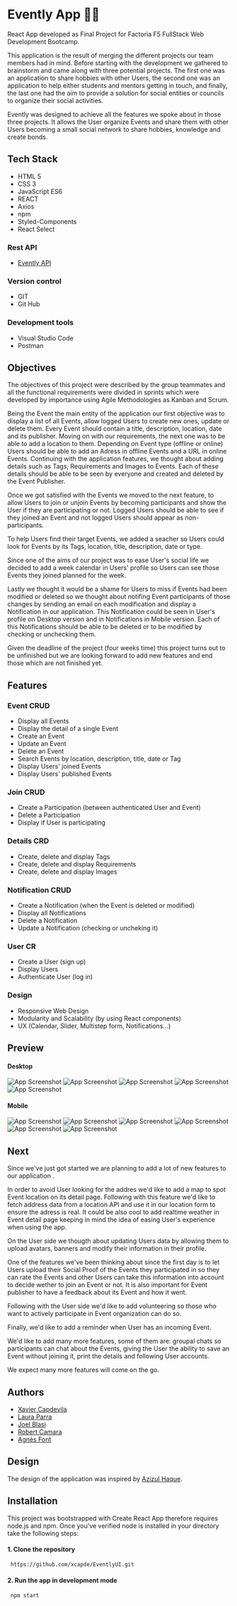 
# Evently App 📅📌
React App developed as Final Project for Factoria F5 FullStack Web Development Bootcamp. 

This application is the result of merging the different projects our team members had in mind. Before starting with the development we gathered to brainstorm and came along with three potential projects. The first one was an application to share hobbies with other Users, the second one was an application to help either students and mentors getting in touch, and finally, the last one had the aim to provide a solution for social entities or councils to organize their social activities.

Evently was designed to achieve all the features we spoke about in those three projects. It allows the User organize Events and share them with other Users becoming a small social network to share hobbies, knowledge and create bonds.

## Tech Stack
+ HTML 5
+ CSS 3
+ JavaScript ES6
+ REACT
+ Axios
+ npm
+ Styled-Components
+ React Select

### Rest API
+ [Evently API](https://github.com/afonttorres/EventlyAPI)

### Version control
+ GIT
+ Git Hub

### Development tools
+ Visual Studio Code
+ Postman

## Objectives
The objectives of this project were described by the group teammates and all the functional requirements were divided in sprints which were developed by importance using Agile Methodologies as Kanban and Scrum.

Being the Event the main entity of the application our first objective was to display a list of all Events, allow logged Users to create new ones, update or delete them. Every Event should contain a title, description, location, date and its publisher. Moving on with our requirements, the next one was to be able to add a location to them. Depending on Event type (offline or online) Users should be able to add an Adress in offline Events and a URL in online Events.
Continuing with the application features, we thought about adding details such as Tags, Requirements and Images to Events. Each of these details should be able to be seen by everyone and created and deleted by the Event Publisher.

Once we got satisfied with the Events we moved to the next feature, to allow Users to join or unjoin Events by becoming  participants and show the User if they are participating or not. Logged Users should be able to see if they joined an Event and not logged Users should appear as non-participants.

To help Users find their target Events, we added a seacher so Users could look for Events by its Tags, location, title, description, date or type. 

Since one of the aims of our project was to ease User's social life we decided to add a week calendar in Users' profile so Users can see those Events they joined planned for the week.

Lastly we thought it would be a shame for Users to miss if Events had been modified or deleted so we thought about notifing Event participants of those changes by sending an email on each modification and display a Notification in our application. This Notification could be seen in User's profile on Desktop version and in Notifications in Mobile version. Each of this Notifications should be able to be deleted or to be modified by checking or unchecking them.

Given the deadline of the project (four weeks time) this project turns out to be unfinished but we are looking forward to add new features and end those which are not finished yet.

## Features
### Event CRUD
+ Display all Events
+ Display the detail of a single Event
+ Create an Event
+ Update an Event
+ Delete an Event
+ Search Events by location, description, title, date or Tag
+ Display Users' joined Events
+ Display Users' published Events

### Join CRUD
+ Create a Participation (between authenticated User and Event)
+ Delete a Participation
+ Display if User is participating

### Details CRD
+ Create, delete and display Tags
+ Create, delete and display Requirements
+ Create, delete and display Images

### Notification CRUD
+ Create a Notification (when the Event is deleted or modified)
+ Display all Notifications
+ Delete a Notification
+ Update a Notification (checking or uncheking it)

### User CR
+ Create a User (sign up)
+ Display Users
+ Authenticate User (log in)


### Design
+ Responsive Web Design
+ Modularity and Scalability (by using React components)
+ UX (Calendar, Slider, Multistep form, Notifications...)

## Preview
#### Desktop
![App Screenshot]()
![App Screenshot]()
![App Screenshot]()
![App Screenshot]()
![App Screenshot]()

#### Mobile
![App Screenshot]()
![App Screenshot]()
![App Screenshot]()
![App Screenshot]()
![App Screenshot]()
![App Screenshot]()

## Next
Since we've just got started we are planning to add a lot of new features to our application . 

In order to avoid User looking for the addres we'd like to add a map to spot Event location on its detail page. Following with this feature we'd like to fetch address data from a location API and use it in our location form to ensure the adress is real. It could be also cool to add realtime weather in Event detail page keeping in mind the idea of easing User's experience when using the app.

On the User side we thougth about updating Users data by allowing them to upload avatars, banners and modify their information in their profile.

One of the features we've been thinking about since the first day is to let Users upload their Social Proof of the Events they participated in so they can rate the Events and other Users can take this information into account to decide wether to join an Event or not. It is also important for Event publisher to have a feedback about its Event and how it went.

Following with the User side we'd like to add volunteering so those who want to actively participate in Event organization can do so.

Finally, we'd like to add a reminder when User has an incoming Event.

We'd like to add many more features, some of them are: groupal chats so participants can chat about the Events, giving the User the ability to save an Event without joining it,  print the details and following User accounts. 

We expect many more features will come on the go.

## Authors
+ [Xavier Capdevila](https://github.com/xcapde)
+ [Laura Parra](https://github.com/lauraparra00)
+ [Joel Blasi](https://github.com/JoelBlasi)
+ [Robert Camara](https://github.com/rocailos)
+ [Agnès Font](https://github.com/afonttorres)


## Design
The design of the application was inspired by [Azizul Haque](https://dribbble.com/shots/17979187-Events-App/attachments/13161575?mode=media).

## Installation
This project was bootstrapped with Create React App therefore requires node.js and npm.  Once you've verified node is installed in your directory take the following steps:

#### 1. Clone the repository
```bash
 https://github.com/xcapde/EventlyUI.git
```


#### 2. Run the app in development mode
```bash
 npm start
 ``` 